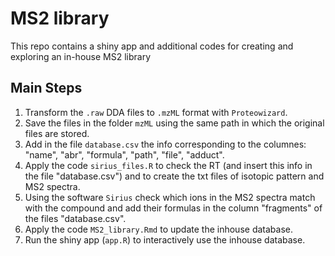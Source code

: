 # MS2 library
This repo contains a shiny app and additional codes for creating and exploring an in-house MS2 library


## Main Steps
  
1. Transform the `.raw` DDA files to `.mzML` format with `Proteowizard`.   
2. Save the files in the folder `mzML` using the same path in which the original files are stored.      
3. Add in the file `database.csv` the info corresponding to the columnes: "name", "abr", "formula", "path", "file", "adduct".      
4. Apply the code `sirius_files.R` to check the RT (and insert this info in the file "database.csv") and to create the txt files of isotopic pattern and MS2 spectra.  
5. Using the software `Sirius` check which ions in the MS2 spectra match with the compound and add their formulas in the column "fragments" of the files "database.csv".  
6. Apply the code `MS2_library.Rmd` to update the inhouse database.  
7. Run the shiny app (`app.R`) to interactively use the inhouse database.  
  
